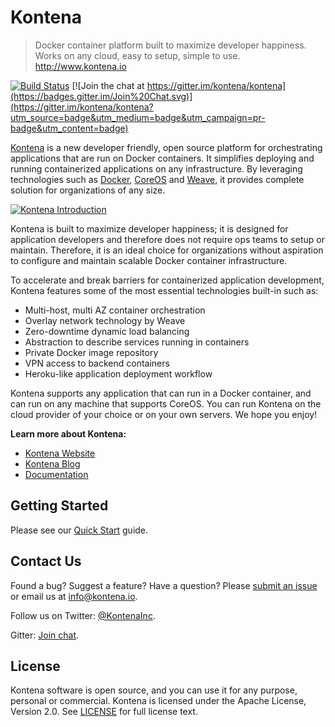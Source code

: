 # Kontena

> Docker container platform built to maximize developer happiness. Works on any cloud, easy to setup, simple to use. http://www.kontena.io 

[![Build Status](https://travis-ci.org/kontena/kontena.svg?branch=master)](https://travis-ci.org/kontena/kontena)
[![Join the chat at https://gitter.im/kontena/kontena](https://badges.gitter.im/Join%20Chat.svg)](https://gitter.im/kontena/kontena?utm_source=badge&utm_medium=badge&utm_campaign=pr-badge&utm_content=badge)

[Kontena](http://www.kontena.io) is a new developer friendly, open source platform for orchestrating applications that are run on Docker containers. It simplifies deploying and running containerized applications on any infrastructure. By leveraging technologies such as [Docker](https://www.docker.com/), [CoreOS](https://coreos.com/) and [Weave](http://weave.works/), it provides complete solution for organizations of any size.

[![Kontena Introduction](https://asciinema.org/a/25815.png)](https://asciinema.org/a/25815)

Kontena is built to maximize developer happiness; it is designed for application developers and therefore does not require ops teams to setup or maintain. Therefore, it is an ideal choice for organizations without aspiration to configure and maintain scalable Docker container infrastructure.

To accelerate and break barriers for containerized application development, Kontena features some of the most essential technologies built-in such as:

* Multi-host, multi AZ container orchestration
* Overlay network technology by Weave 
* Zero-downtime dynamic load balancing
* Abstraction to describe services running in containers
* Private Docker image repository
* VPN access to backend containers
* Heroku-like application deployment workflow

Kontena supports any application that can run in a Docker container, and can run on any machine that supports CoreOS. You can run Kontena on the cloud provider of your choice or on your own servers. We hope you enjoy!

**Learn more about Kontena:**
- [Kontena Website](http://www.kontena.io)
- [Kontena Blog](http://blog.kontena.io)
- [Documentation](http://www.kontena.io/docs)

## Getting Started

Please see our [Quick Start](https://github.com/kontena/kontena/blob/master/docs/getting-started/quick-start.md) guide.

## Contact Us

Found a bug? Suggest a feature? Have a question? Please [submit an issue](https://github.com/kontena/kontena/issues) or email us at <a href="mailto:info@kontena.io">info@kontena.io</a>.

Follow us on Twitter: [@KontenaInc](https://twitter.com/KontenaInc).

Gitter: [Join chat](https://gitter.im/kontena/kontena).

## License

Kontena software is open source, and you can use it for any purpose, personal or commercial. Kontena is licensed under the Apache License, Version 2.0. See [LICENSE](LICENSE) for full license text.
